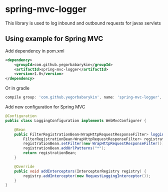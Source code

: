 # spring-mvc-logger
This library is used to log inbound and outbound requests for javax servlets

## Using example for Spring MVC
Add dependency in pom.xml
```xml
<dependency>
    <groupId>com.github.yegorbabarykin</groupId>
    <artifactId>spring-mvc-logger</artifactId>
    <version>1.0</version>
</dependency>
```
Or in gradle
```groovy
compile group: 'com.github.yegorbabarykin', name: 'spring-mvc-logger', version: '1.0'
```

Add new configuration for Spring MVC
```java
@Configuration
public class LoggingConfiguration implements WebMvcConfigurer {

    @Bean
    public FilterRegistrationBean<WrapHttpRequestResponseFilter> loggingFilter() {
        FilterRegistrationBean<WrapHttpRequestResponseFilter> registrationBean = new FilterRegistrationBean<>();
        registrationBean.setFilter(new WrapHttpRequestResponseFilter());
        registrationBean.addUrlPatterns("*");
        return registrationBean;
    }

    @Override
    public void addInterceptors(InterceptorRegistry registry) {
        registry.addInterceptor(new RequestLoggingInterceptor());
    }
}
```